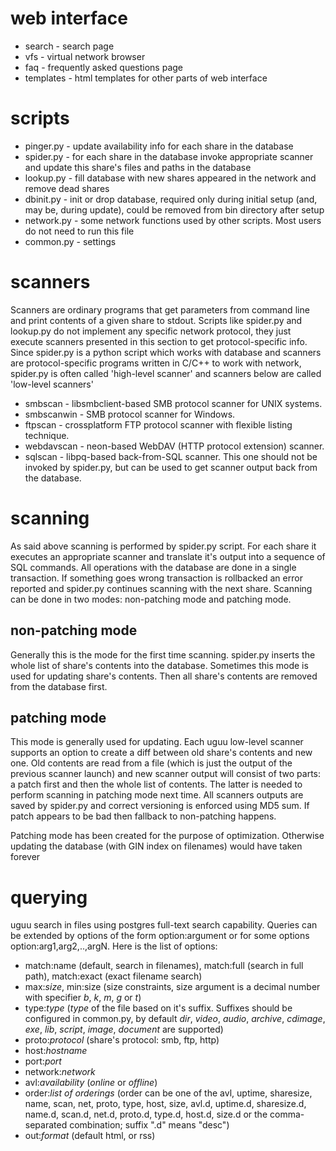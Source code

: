 # web interface #
  * search - search page
  * vfs - virtual network browser
  * faq - frequently asked questions page
  * templates - html templates for other parts of web interface

# scripts #
  * pinger.py - update availability info for each share in the database
  * spider.py - for each share in the database invoke appropriate scanner and update this share's files and paths in the database
  * lookup.py - fill database with new shares appeared in the network and remove dead shares
  * dbinit.py - init or drop database, required only during initial setup (and, may be, during update), could be removed from bin directory after setup
  * network.py - some network functions used by other scripts. Most users do not need to run this file
  * common.py - settings

# scanners #
Scanners are ordinary programs that get parameters from command line and print contents of a given share to stdout. Scripts like spider.py and lookup.py do not implement any specific network protocol, they just execute scanners presented in this section to get protocol-specific info. Since spider.py is a python script which works with database and scanners are protocol-specific programs written in C/C++ to work with network, spider.py is often called 'high-level scanner' and scanners below are called 'low-level scanners'
  * smbscan - libsmbclient-based SMB protocol scanner for UNIX systems.
  * smbscanwin - SMB protocol scanner for Windows.
  * ftpscan - crossplatform FTP protocol scanner with flexible listing technique.
  * webdavscan - neon-based WebDAV (HTTP protocol extension) scanner.
  * sqlscan - libpq-based back-from-SQL scanner. This one should not be invoked by spider.py, but can be used to get scanner output back from the database.

# scanning #
As said above scanning is performed by spider.py script. For each share it executes an appropriate scanner and translate it's output into a sequence of SQL commands. All operations with the database are done in a single transaction. If something goes wrong transaction is rollbacked an error reported and spider.py continues scanning with the next share.
Scanning can be done in two modes: non-patching mode and patching mode.

## non-patching mode ##
Generally this is the mode for the first time scanning. spider.py inserts the whole list of share's contents into the database. Sometimes this mode is used for updating share's contents. Then all share's contents are removed from the database first.

## patching mode ##
This mode is generally used for updating. Each uguu low-level scanner supports an option to create a diff between old share's contents and new one. Old contents are read from a file (which is just the output of the previous scanner launch) and new scanner output will consist of two parts: a patch first and then the whole list of contents. The latter is needed to perform scanning in patching mode next time. All scanners outputs are saved by spider.py and correct versioning is enforced using MD5 sum. If patch appears to be bad then fallback to non-patching happens.

Patching mode has been created for the purpose of optimization. Otherwise updating the database (with GIN index on filenames) would have taken forever

# querying #
uguu search in files using postgres full-text search capability. Queries can be extended by options of the form option:argument or for some options option:arg1,arg2,..,argN. Here is the list of options:
  * match:name (default, search in filenames), match:full (search in full path), match:exact (exact filename search)
  * max:_size_, min:size (size constraints, size argument is a decimal number with specifier _b_, _k_, _m_, _g_ or _t_)
  * type:_type_ (_type_ of the file based on it's suffix. Suffixes should be configured in common.py, by default _dir_, _video_, _audio_, _archive_, _cdimage_, _exe_, _lib_, _script_, _image_, _document_ are supported)
  * proto:_protocol_ (share's protocol: smb, ftp, http)
  * host:_hostname_
  * port:_port_
  * network:_network_
  * avl:_availability_ (_online_ or _offline_)
  * order:_list of orderings_ (order can be one of the avl, uptime, sharesize, name, scan, net, proto, type, host, size, avl.d, uptime.d, sharesize.d, name.d, scan.d, net.d, proto.d, type.d, host.d, size.d or the comma-separated combination; suffix ".d" means "desc")
  * out:_format_ (default html, or rss)